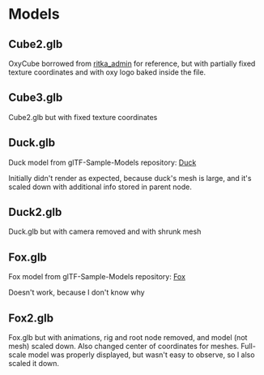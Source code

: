 # Models

## Cube2.glb

OxyCube borrowed from [ritka_admin](https://github.com/ritka-admin) for reference,
but with partially fixed texture coordinates and with oxy logo baked inside the file.

## Cube3.glb

Cube2.glb but with fixed texture coordinates

## Duck.glb

Duck model from glTF-Sample-Models repository: [Duck](https://github.com/KhronosGroup/glTF-Sample-Models/tree/main/2.0/Duck)

Initially didn't render as expected, because duck's mesh is large, and it's scaled down with additional info stored in parent node.

## Duck2.glb

Duck.glb but with camera removed and with shrunk mesh

## Fox.glb

Fox model from glTF-Sample-Models repository: [Fox](https://github.com/KhronosGroup/glTF-Sample-Models/tree/main/2.0/Fox)

Doesn't work, because I don't know why

## Fox2.glb

Fox.glb but with animations, rig and root node removed, and model (not mesh) scaled down.
Also changed center of coordinates for meshes.
Full-scale model was properly displayed, but wasn't easy to observe, so I also scaled it down.
